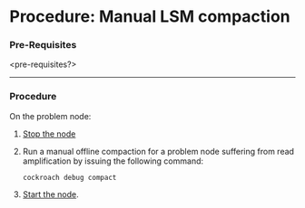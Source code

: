 # Procedure: Manual LSM compaction

### Pre-Requisites

<pre-requisites?>



------

### Procedure

On the problem node:

1. [Stop the node](../routine-maintenance/node-start-stop.md)

2. Run a manual offline compaction for a problem node suffering from read amplification by issuing the following command:

   `cockroach debug compact`

3. [Start the node](../routine-maintenance/node-start-stop.md).  

